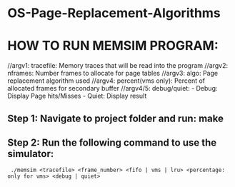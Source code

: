 # OS-Page-Replacement-Algorithms
# HOW TO RUN MEMSIM PROGRAM:



//argv1: tracefile: Memory traces that will be read into the program
//argv2: nframes: Number frames to allocate for page tables
//argv3: algo: Page replacement algorithm used
//argv4: percent(vms only): Percent of allocated frames for secondary buffer
//argv4/5: debug/quiet:
    - Debug: Display Page hits/Misses
    - Quiet: Display result


## Step 1: Navigate to project folder and run: make
## Step 2: Run the following command to use the simulator:
     ./memsim <tracefile> <frame_number> <fifo | vms | lru> <percentage: only for vms> <debug | quiet>
